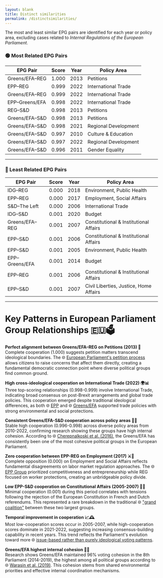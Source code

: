 ```yaml
---
layout: blank
title: Distinct similarities 
permalink: /distinctsimilarities/
---
```



The most and least similar EPG pairs are identified for each year or policy area, excluding cases related to *Internal Regulations of the European Parliament*.

### 🟢 Most Related EPG Pairs

| EPG Pair        | Score | Year | Policy Area          |
| --------------- | :---: | :--: | -------------------- |
| Greens/EFA–REG  | 1.000 | 2013 | Petitions            |
| EPP–REG         | 0.999 | 2022 | International Trade  |
| Greens/EFA–REG  | 0.999 | 2022 | International Trade  |
| EPP–Greens/EFA  | 0.998 | 2022 | International Trade  |
| REG–S\&D        | 0.998 | 2013 | Petitions            |
| Greens/EFA–S\&D | 0.998 | 2013 | Petitions            |
| Greens/EFA–S\&D | 0.998 | 2021 | Regional Development |
| Greens/EFA–S\&D | 0.997 | 2010 | Culture & Education  |
| Greens/EFA–S\&D | 0.997 | 2022 | Regional Development |
| Greens/EFA–S\&D | 0.996 | 2011 | Gender Equality      |

---

### 🔴 Least Related EPG Pairs

| EPG Pair       | Score | Year | Policy Area                            |
| -------------- | :---: | :--: | -------------------------------------- |
| IDG–REG        | 0.000 | 2018 | Environment, Public Health             |
| EPP–REG        | 0.000 | 2017 | Employment, Social Affairs             |
| S\&D–The Left  | 0.000 | 2006 | International Trade                    |
| IDG–S\&D       | 0.001 | 2020 | Budget                                 |
| Greens/EFA–REG | 0.001 | 2007 | Constitutional & Institutional Affairs |
| EPP–S\&D       | 0.001 | 2006 | Constitutional & Institutional Affairs |
| EPP–S\&D       | 0.001 | 2005 | Environment, Public Health             |
| EPP–Greens/EFA | 0.001 | 2014 | Budget                                 |
| EPP–REG        | 0.001 | 2006 | Constitutional & Institutional Affairs |
| EPP–S\&D       | 0.001 | 2007 | Civil Liberties, Justice, Home Affairs |

---


# Key Patterns in European Parliament Group Relationships 🇪🇺🗳️

**Perfect alignment between Greens/EFA–REG on Petitions (2013) 🤝**  
Complete cooperation (1.000) suggests petition matters transcend ideological boundaries. The 🌐 [European Parliament's petition process](https://www.europarl.europa.eu/at-your-service/en/be-heard/petitions) allows citizens to raise concerns that affect them directly, creating a fundamental democratic connection point where diverse political groups find common ground.

**High cross-ideological cooperation on International Trade (2022) 🌍📊**  
Three top-scoring relationships (0.998-0.999) involve International Trade, indicating broad consensus on post-Brexit arrangements and global trade policies. This cooperation emerged despite traditional ideological differences, as both 🌐 [EPP](https://www.eppgroup.eu/what-we-do/foreign-affairs/international-trade) and 🌐 [Greens/EFA](https://www.greens-efa.eu/en/) supported trade policies with strong environmental and social protections.

**Consistent Greens/EFA-S&D cooperation across policy areas 🌱🤲**  
Stable high cooperation (0.996-0.998) across diverse policy areas from 2010-2022, confirming research showing these groups have high internal cohesion. According to 🌐 [Cherepnalkoski et al. (2016)](https://www.ncbi.nlm.nih.gov/pmc/articles/PMC5106041/), the Greens/EFA has consistently been one of the most cohesive political groups in the European Parliament.

**Zero cooperation between EPP-REG on Employment (2017) ⚔️💼**  
Complete opposition (0.000) on Employment and Social Affairs reflects fundamental disagreements on labor market regulation approaches. The 🌐 [EPP Group](https://www.eppgroup.eu/what-we-do/economy-jobs-the-environment/employment-and-social-affairs) prioritized competitiveness and entrepreneurship while REG focused on worker protections, creating an unbridgeable policy divide.

**Low EPP-S&D cooperation on Constitutional Affairs (2005-2007) 📜❌**  
Minimal cooperation (0.001) during this period correlates with tensions following the rejection of the European Constitution in French and Dutch referendums. This represented a rare breakdown in the traditional 🌐 ["grand coalition"](https://en.wikipedia.org/wiki/Political_groups_of_the_European_Parliament) between these two largest groups.

**Temporal improvement in cooperation 📈🕰️**  
Most low-cooperation scores occur in 2005-2007, while high-cooperation scores dominate in 2021-2022, suggesting increasing consensus-building capability in recent years. This trend reflects the Parliament's evolution toward more 🌐 [issue-based rather than purely ideological voting patterns](https://en.m.wikipedia.org/wiki/European_Parliament).

**Greens/EFA highest internal cohesion 🌿✊**  
Research shows Greens/EFA maintained 96% voting cohesion in the 8th Parliament (2014-2019), the highest among all political groups according to 🌐 [Warasin et al. (2019)](https://link.springer.com/chapter/10.1007/978-3-030-94012-6_1). This cohesion stems from shared environmental priorities and effective internal coordination mechanisms.